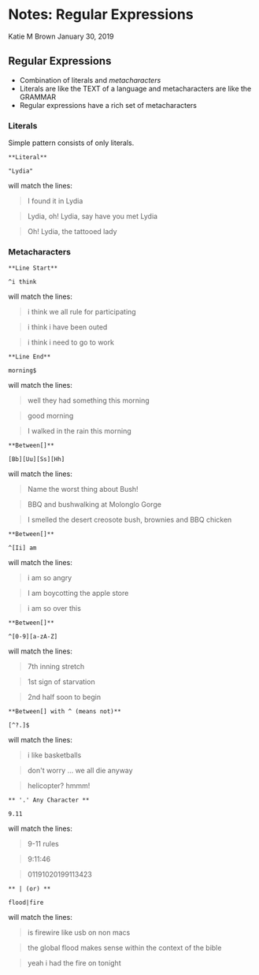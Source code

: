 Notes: Regular Expressions
================
Katie M Brown
January 30, 2019

Regular Expressions
-------------------

-   Combination of literals and *metacharacters*
-   Literals are like the TEXT of a language and metacharacters are like the GRAMMAR
-   Regular expressions have a rich set of metacharacters

### Literals

Simple pattern consists of only literals.

    **Literal**

    "Lydia"

will match the lines:

> I found it in Lydia

> Lydia, oh! Lydia, say have you met Lydia

> Oh! Lydia, the tattooed lady

### Metacharacters

    **Line Start**

    ^i think

will match the lines:

> i think we all rule for participating

> i think i have been outed

> i think i need to go to work

    **Line End**

    morning$

will match the lines:

> well they had something this morning

> good morning

> I walked in the rain this morning

    **Between[]**

    [Bb][Uu][Ss][Hh]

will match the lines:

> Name the worst thing about Bush!

> BBQ and bushwalking at Molonglo Gorge

> I smelled the desert creosote bush, brownies and BBQ chicken

    **Between[]**

    ^[Ii] am

will match the lines:

> i am so angry

> I am boycotting the apple store

> i am so over this

    **Between[]**

    ^[0-9][a-zA-Z]

will match the lines:

> 7th inning stretch

> 1st sign of starvation

> 2nd half soon to begin

    **Between[] with ^ (means not)**

    [^?.]$ 

will match the lines:

> i like basketballs

> don't worry ... we all die anyway

> helicopter? hmmm!


    ** '.' Any Character **

    9.11 

will match the lines:

> 9-11 rules

> 9:11:46

> 01191020199113423


    ** | (or) **

    flood|fire

will match the lines:

> is firewire like usb on non macs

> the global flood makes sense within the context of the bible

> yeah i had the fire on tonight
